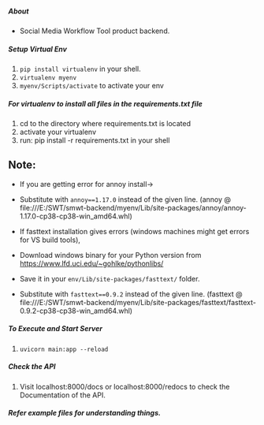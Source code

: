 ##### About

- Social Media Workflow Tool product backend.

##### Setup Virtual Env

1. `pip install virtualenv` in your shell.
2. `virtualenv myenv`
3. `myenv/Scripts/activate` to activate your env

##### For virtualenv to install all files in the requirements.txt file

1. cd to the directory where requirements.txt is located
2. activate your virtualenv
3. run: pip install -r requirements.txt in your shell

## Note:

- If you are getting error for annoy install->
- Substitute with `annoy==1.17.0` instead of the given line. (annoy @ file:///E:/SWT/smwt-backend/myenv/Lib/site-packages/annoy/annoy-1.17.0-cp38-cp38-win_amd64.whl)

- If fasttext installation gives errors (windows machines might get errors for VS build tools),
- Download windows binary for your Python version from https://www.lfd.uci.edu/~gohlke/pythonlibs/
- Save it in your `env/Lib/site-packages/fasttext/` folder.
- Substitute with `fasttext==0.9.2` instead of the given line. (fasttext @ file:///E:/SWT/smwt-backend/myenv/Lib/site-packages/fasttext/fasttext-0.9.2-cp38-cp38-win_amd64.whl)

##### To Execute and Start Server

1. `uvicorn main:app --reload`

##### Check the API

1. Visit localhost:8000/docs or localhost:8000/redocs to check the Documentation of the API.

##### Refer example files for understanding things.

